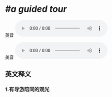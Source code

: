 # ***\#a guided tour*** 
英音
<audio src="./media/a guided tour1_AAC.aac" controls="controls"></audio>

美音
<audio src="./media/a guided tour2_AAC.aac" controls="controls"></audio>



  

英文释义
---
### 1.**有导游陪同的观光**  


